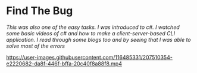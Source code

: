 

# Find The Bug
 
*This was also one of the easy tasks. I was introduced to c#. I watched some basic videos of c# and how to make a client-server-based CLI application. I read through some blogs too and by seeing that I was able to solve most of the errors*


https://user-images.githubusercontent.com/116485331/207510354-e2220682-da8f-446f-bffa-20c40f8a88f8.mp4

